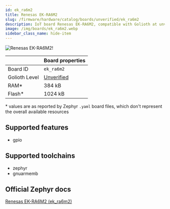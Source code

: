 ```yaml
---
id: ek_ra6m2
title: Renesas EK-RA6M2
slug: /firmware/hardware/catalog/boards/unverified/ek_ra6m2
description: IoT board Renesas EK-RA6M2, compatible with Golioth at unverified level.
image: /img/boards/ek_ra6m2.webp
sidebar_class_name: hide-item
---
```


[//]: # (This is an auto-generated file, do not edit! Changes to it will be lost upon re-generation)

![Renesas EK-RA6M2!](/img/boards/ek_ra6m2.webp "Renesas EK-RA6M2")

|                | Board properties     |
| -------------  | -------------------- |
| Board ID       | `ek_ra6m2` |
| Golioth Level  | [Unverified](/firmware/hardware#unverified-boards) |
| RAM*           | 384 kB |
| Flash*         | 1024 kB |

\* values are as reported by Zephyr `.yaml` board files, which don't represent the overall available resources



## Supported features

* gpio

## Supported toolchains

* zephyr
* gnuarmemb

## Official Zephyr docs

[Renesas EK-RA6M2 (ek_ra6m2)](https://docs.zephyrproject.org/latest/boards/renesas/ek_ra6m2/doc/index.html)
